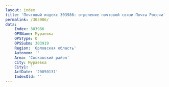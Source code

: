 ```yaml
---
layout: index
title: 'Почтовый индекс 303986: отделение почтовой связи Почты России'
permalink: /303986/
data:
    Index: 303986
    OPSName: Мураевка
    OPSType: О
    OPSSubm: 303919
    Region: 'Орловская область'
    Autonom: ''
    Area: 'Сосковский район'
    City: Мураевка
    City1: ''
    ActDate: '20050131'
    IndexOld: ''
---
```

